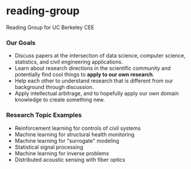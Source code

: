 # reading-group
Reading Group for UC Berkeley CEE

### Our Goals

- Discuss papers at the intersection of data science, computer science, statistics, and civil engineering applications. 
- Learn about research directions in the scientific community and potentially find cool things to **apply to our own research**.
- Help each other to understand research that is different from our background through discussion. 
- Apply intellectual arbitrage, and to hopefully apply our own domain knowledge to create something new.

### Research Topic Examples

- Reinforcement learning for controls of civil systems 
- Machine learning for structural health monitoring
- Machine learning for "surrogate" modeling
- Statistical signal processing 
- Machine learning for inverse problems 
- Distributed acoustic sensing with fiber optics